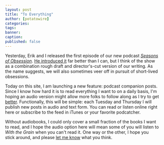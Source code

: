 ```yaml
---
layout: post
title: "To Everything"
author: [potatowire]
categories: 
tags: 
banner: 
caption: 
published: false
---
```


Yesterday, Erik and I released the first episode of our new podcast [_Seasons of Obsession_][1]. [He introduced it][2] far better than I can, but I think of the show as a combination rough draft and director's-cut version of our writing. As the name suggests, we will also sometimes veer off in pursuit of short-lived obsessions. 

Today on this site, I am launching a new feature: podcast companion posts. Since I know how hard it is to read everything I want to on a daily basis, I'm hoping an audio version might allow more folks to follow along as I try to get [better][3]. Functionally, this will be simple: each Tuesday and Thursday I will publish new posts in audio and text form. You can read or listen online right here or 
subscribe to the feed in iTunes or your favorite podcatcher.

Without audiobooks, I could only cover a small fraction of the books I want to read, and I hope the audio option here will mean some of you will listen to _With the Grain_ when you can't read it. One way or the other, I hope you stick around, and please [let me know][4] what you think.

 

[1]:	https://seasons.fm/
[2]:	http://themindfulbit.com/blog/a-time-to-plant
[3]:	https://with.thegra.in/better
[4]:	https://twitter.com/potatowire
